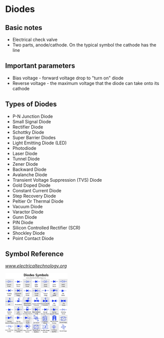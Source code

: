 # Diodes
## Basic notes
* Electrical check valve
* Two parts, anode/cathode. On the typical symbol the cathode has the line

## Important parameters
* Bias voltage - forward voltage drop to "turn on" diode
* Reverse voltage - the maximum voltage that the diode can take onto its cathode

## Types of Diodes
* P-N Junction Diode
* Small Signal Diode
* Rectifier Diode
* Schottky Diode
* Super Barrier Diodes
* Light Emitting Diode (LED)
* Photodiode
* Laser Diode
* Tunnel Diode
* Zener Diode
* Backward Diode
* Avalanche Diode
* Transient Voltage Suppression (TVS) Diode
* Gold Doped Diode
* Constant Current Diode
* Step Recovery Diode
* Peltier Or Thermal Diode
* Vacuum Diode
* Varactor Diode
* Gunn Diode
* PIN Diode
* Silicon Controlled Rectifier (SCR)
* Shockley Diode
* Point Contact Diode

## Symbol Reference
*www.electricaltechnology.org*  

<img src=../images/Diode_Symbols.JPG alt="Diode Symbol Reference" width="200"/>
<!---![Diode Symbol Reference](../images/Diode_Symbols.JPG "Diode Symbol Reference")-->
